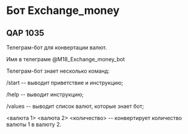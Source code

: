 # Бот Exchange_money
## QAP 1035

Телеграм-бот для конвертации валют.

Имя в телеграме @M18_Exchange_money_bot

Телеграм-бот знает несколько команд:

/start -- выводит приветствие и инструкцию;

/help -- выводит инструкцию;

/values -- выводит список валют, которые знает бот;

<валюта 1> <валюта 2> <количество> -- конвертирует количество валюты 1 в валюту 2.


